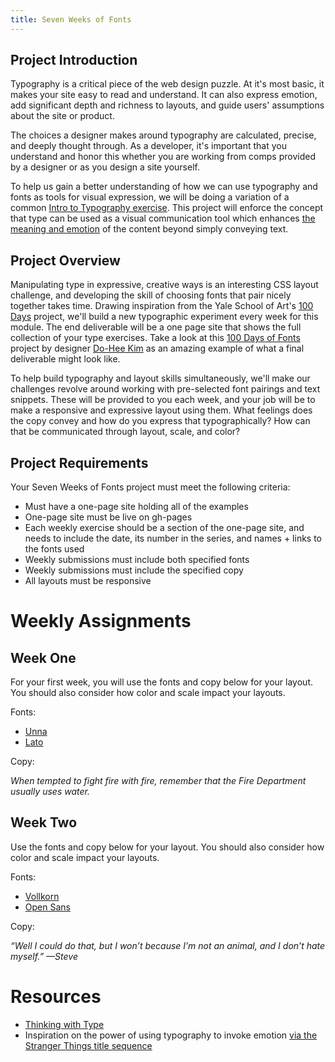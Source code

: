 ```yaml
---
title: Seven Weeks of Fonts
---
```


## Project Introduction

Typography is a critical piece of the web design puzzle. At it's most basic, it makes your site easy to read and understand. It can also express emotion, add significant depth and richness to layouts, and guide users' assumptions about the site or product.

The choices a designer makes around typography are calculated, precise, and deeply thought through. As a developer, it's important that you understand and honor this whether you are working from comps provided by a designer or as you design a site yourself.

To help us gain a better understanding of how we can use typography and fonts as tools for visual expression, we will be doing a variation of a common [Intro to Typography exercise](http://www.designingwithtype.com/cooper5/5_expressive1.html). This project will enforce the concept that type can be used as a visual communication tool which enhances [the meaning and emotion](http://www.designingwithtype.com/cooper5/5_intro.html) of the content beyond simply conveying text.

## Project Overview

Manipulating type in expressive, creative ways is an interesting CSS layout challenge, and developing the skill of choosing fonts that pair nicely together takes time. Drawing inspiration from the Yale School of Art's [100 Days](http://designobserver.com/feature/five-years-of-100-days/24678) project, we'll build a new typographic experiment every week for this module. The end deliverable will be a one page site that shows the full collection of your type exercises. Take a look at this [100 Days of Fonts](http://100daysoffonts.com/) project by designer [Do-Hee Kim](http://www.do-hee.com/) as an amazing example of what a final deliverable might look like.

To help build typography and layout skills simultaneously, we'll make our challenges revolve around working with pre-selected font pairings and text snippets. These will be provided to you each week, and your job will be to make a responsive and expressive layout using them. What feelings does the copy convey and how do you express that typographically? How can that be communicated through layout, scale, and color?

## Project Requirements

Your Seven Weeks of Fonts project must meet the following criteria:

- Must have a one-page site holding all of the examples
- One-page site must be live on gh-pages
- Each weekly exercise should be a section of the one-page site, and needs to include the date, its number in the series, and names + links to the fonts used
- Weekly submissions must include both specified fonts
- Weekly submissions must include the specified copy
- All layouts must be responsive

# Weekly Assignments

## Week One

For your first week, you will use the fonts and copy below for your layout. You should also consider how color and scale impact your layouts.

Fonts:

- [Unna](https://fonts.google.com/specimen/Unna?category=Serif,Sans+Serif&query=unna)
- [Lato](https://fonts.google.com/specimen/Lato?category=Sans+Serif)

Copy:

_When tempted to fight fire with fire, remember that the Fire Department usually uses water._


## Week Two

Use the fonts and copy below for your layout. You should also consider how color and scale impact your layouts.

Fonts:

- [Vollkorn](https://fonts.google.com/specimen/Vollkorn)
- [Open Sans](https://fonts.google.com/specimen/Open+Sans)

Copy:

_“Well I could do that, but I won’t because I’m not an animal, and I don’t hate myself.” —Steve_


# Resources

- [Thinking with Type](http://www.thinkingwithtype.com/)
- Inspiration on the power of using typography to invoke emotion [via the Stranger Things title sequence](http://www.vox.com/2016/8/16/12490274/stranger-things-credits-design)  
